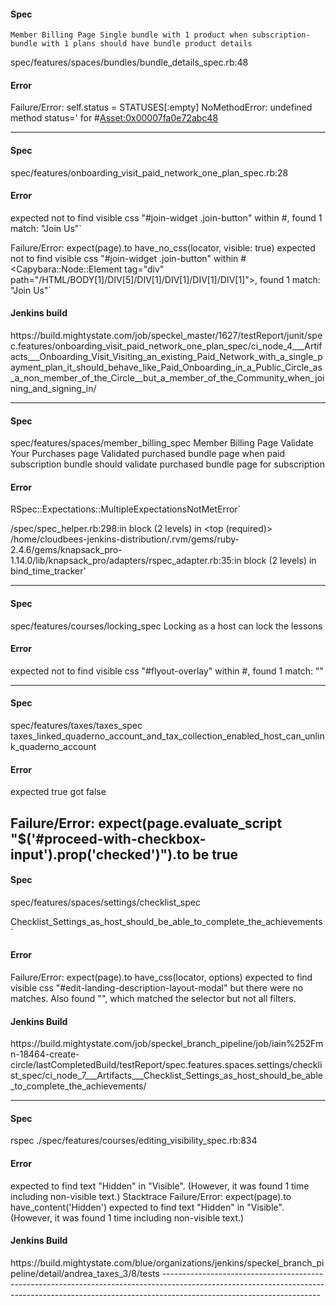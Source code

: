 <h4>Spec</h4>

`Member Billing Page Single bundle with 1 product when subscription-bundle with 1 plans should
have bundle product details`

spec/features/spaces/bundles/bundle_details_spec.rb:48

<h4>Error</h4>

Failure/Error: self.status = STATUSES[:empty]
NoMethodError:
       undefined method status=' for #<Asset:0x00007fa0e72abc48>

------------------------------------------------------------------------------------------------

<h4>Spec</h4>
spec/features/onboarding_visit_paid_network_one_plan_spec.rb:28

<h4>Error</h4>
expected not to find visible css "#join-widget .join-button" within
#<Capybara::Node::Element tag="div" path="/HTML/BODY[1]/DIV[5]/DIV[1]/DIV[1]/DIV[1]/DIV[1]">,
found 1 match: "Join Us"`

Failure/Error: expect(page).to have_no_css(locator, visible: true)
  expected not to find visible css "#join-widget .join-button" within
  #<Capybara::Node::Element tag="div" path="/HTML/BODY[1]/DIV[5]/DIV[1]/DIV[1]/DIV[1]/DIV[1]">,
  found 1 match: "Join Us"`

<h4>Jenkins build</h4>
https://build.mightystate.com/job/speckel_master/1627/testReport/junit/spec.features/onboarding_visit_paid_network_one_plan_spec/ci_node_4___Artifacts___Onboarding_Visit_Visiting_an_existing_Paid_Network_with_a_single_payment_plan_it_should_behave_like_Paid_Onboarding_in_a_Public_Circle_as_a_non_member_of_the_Circle__but_a_member_of_the_Community_when_joining_and_signing_in/

---------------------------------------------------------------------------------------------------------------------------------------------------------------------------------------------------------------------
<h4>Spec</h4>
spec/features/spaces/member_billing_spec
Member Billing Page Validate Your Purchases page Validated purchased bundle page when paid subscription bundle should validate purchased bundle page for subscription

<h4>Error</h4>
RSpec::Expectations::MultipleExpectationsNotMetError`

/spec/spec_helper.rb:298:in block (2 levels) in <top (required)>
/home/cloudbees-jenkins-distribution/.rvm/gems/ruby-2.4.6/gems/knapsack_pro-1.14.0/lib/knapsack_pro/adapters/rspec_adapter.rb:35:in block (2 levels) in bind_time_tracker'

------------------------------------------------------------------------------------------------------------------------------------------------------------------------------------------------------------------
<h4>Spec</h4>
 spec/features/courses/locking_spec
 Locking as a host can lock the lessons

<h4>Error</h4>
expected not to find visible css "#flyout-overlay" within #<Capybara::Node::Element tag="body" path="/HTML/BODY[1]">, found 1 match: ""

-------------------------------------------------------------------------------------------------------------------------------------------------------

<h4>Spec</h4>

spec/features/taxes/taxes_spec
taxes_linked_quaderno_account_and_tax_collection_enabled_host_can_unlink_quaderno_account

<h4>Error</h4>
expected true got false

Failure/Error: expect(page.evaluate_script "$('#proceed-with-checkbox-input').prop('checked')").to be true
---------------------------------------------------------------------------------------------------------------------------------------------------------------
<h4>Spec</h4>
spec/features/spaces/settings/checklist_spec

Checklist_Settings_as_host_should_be_able_to_complete_the_achievements`

<h4>Error</h4>
Failure/Error: expect(page).to have_css(locator, options)
  expected to find visible css "#edit-landing-description-layout-modal" but there were no matches. Also found "", which matched the selector but not all filters.

<h4>Jenkins Build</h4>
https://build.mightystate.com/job/speckel_branch_pipeline/job/iain%252Fmn-18464-create-circle/lastCompletedBuild/testReport/spec.features.spaces.settings/checklist_spec/ci_node_7___Artifacts___Checklist_Settings_as_host_should_be_able_to_complete_the_achievements/

-------------------------------------------------------------------------------------------------------------------------------------------------------------------------------------------
<h4>Spec</h4>
rspec ./spec/features/courses/editing_visibility_spec.rb:834

<h4>Error</h4>
expected to find text "Hidden" in "Visible". (However, it was found 1 time including non-visible text.)
Stacktrace
Failure/Error: expect(page).to have_content('Hidden')
  expected to find text "Hidden" in "Visible". (However, it was found 1 time including non-visible text.)

<h4>Jenkins Build</h4>
https://build.mightystate.com/blue/organizations/jenkins/speckel_branch_pipeline/detail/andrea_taxes_3/8/tests
---------------------------------------------------------------------------------------------------------------------------------------------------------------------------------------------------
